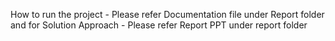 How to run the project - Please refer Documentation file under Report folder                                                        and for Solution Approach - Please refer Report PPT under report folder 

